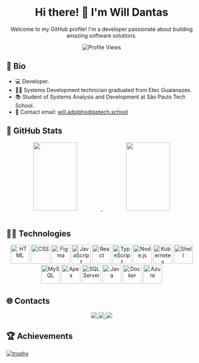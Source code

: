 <!-- Title -->
<h1 align="center">Hi there! 👋 I'm Will Dantas</h1>

<!-- Introduction -->
<p align="center">Welcome to my GitHub profile! I'm a developer passionate about building amazing software solutions.</p>

<!-- Profile Views Badge -->
<p align="center">
    <img src="https://komarev.com/ghpvc/?username=WillDantasJPG&color=blue&style=flat-square&label=Profile+Views" alt="Profile Views">
</p>

<!-- Bio -->
## 📝 Bio

- 💻 Developer.
- 👨‍🎓 Systems Development technician graduated from Etec Guaianazes.
- 📚 Student of Systems Analysis and Development at São Paulo Tech School.
- 📧 Contact email: will.adolpho@sptech.school

<!-- GitHub Stats -->
## 🚀 GitHub Stats

<div align="center">
  <a href="https://github.com/WillDantasJPG"> 
    <img height="180em" width="48%" src="https://github-readme-stats.vercel.app/api?username=WillDantasJPG&show_icons=true&theme=dark&include_all_commits=true&count_private=true"/>
  </a>
  <a href="https://github.com/WillDantasJPG">
    <img height="180em" width="48%" src="https://github-readme-stats.vercel.app/api/top-langs/?username=WillDantasJPG&layout=compact&langs_count=7&theme=dark"/>
  </a>
</div>

<br>

<!-- Technologies -->
## 👨‍💻 Technologies

<div align="center">
    <img height="50" src="https://user-images.githubusercontent.com/25181517/192158954-f88b5814-d510-4564-b285-dff7d6400dad.png" alt="HTML" title="HTML" />
    <img height="50" src="https://user-images.githubusercontent.com/25181517/183898674-75a4a1b1-f960-4ea9-abcb-637170a00a75.png" alt="CSS" title="CSS" />
    <img height="50" src="https://user-images.githubusercontent.com/25181517/189715289-df3ee512-6eca-463f-a0f4-c10d94a06b2f.png" alt="Figma" title="Figma" />
    <img height="50" src="https://user-images.githubusercontent.com/25181517/117447155-6a868a00-af3d-11eb-9cfe-245df15c9f3f.png" alt="JavaScript" title="JavaScript" />
    <img height="50" src="https://user-images.githubusercontent.com/25181517/183897015-94a058a6-b86e-4e42-a37f-bf92061753e5.png" alt="React" title="React" />
    <img height="50" src="https://user-images.githubusercontent.com/25181517/183890598-19a0ac2d-e88a-4005-a8df-1ee36782fde1.png" alt="TypeScript" title="TypeScript" />
    <img height="50" src="https://user-images.githubusercontent.com/25181517/183568594-85e280a7-0d7e-4d1a-9028-c8c2209e073c.png" alt="Node.js" title="Node.js" />
    <img height="50" src="https://img.icons8.com/color/48/000000/kubernetes.png" alt="Kubernetes" title="Kubernetes" />
    <img height="50" src="https://img.icons8.com/color/48/000000/console.png" alt="Shell" title="Shell" />
    <img height="50" src="https://user-images.githubusercontent.com/25181517/183896128-ec99105a-ec1a-4d85-b08b-1aa1620b2046.png" alt="MySQL" title="MySQL" />
    <img height="50" src="https://www.opencodez.com/wp-content/uploads/2018/04/Learning-Apex-Salesforce.png" alt="Apex" title="Apex" />
    <img height="50" src="https://img.icons8.com/color/96/000000/microsoft-sql-server.png" alt="SQL Server" title="SQL Server" />
    <img height="50" src="https://cdn.jsdelivr.net/gh/devicons/devicon/icons/java/java-original.svg" alt="Java" title="Java" />
    <img height="50" src="https://img.icons8.com/ios-filled/50/000000/docker.png" alt="Docker" title="Docker" />
    <img height="50" src="https://img.icons8.com/color/48/000000/azure-1.png" alt="Azure" title="Azure" />
</div>

<!-- Contacts -->
## 🌐 Contacts

<div align="center">
  <a href="https://www.linkedin.com/in/will-gustavo-dantas-adolpho-54532922b" target="_blank">
    <img src="https://img.shields.io/badge/LinkedIn-blue?logo=linkedin&logoColor=white&style=for-the-badge">
  </a>
  <a href="mailto:willgustavodantasadolpho@gmail.com" target="_blank">
    <img src="https://img.shields.io/badge/Gmail-D14836?style=for-the-badge&logo=gmail&logoColor=white">
  </a>
  <a href="https://www.instagram.com/dantass_jpg/?hl=pt-br" target="_blank">
    <img src="https://img.shields.io/badge/-Instagram-%23E4405F?style=for-the-badge&logo=instagram&logoColor=white" target="_blank">
  </a>
</div>

<!-- Achievements -->
## 🏆 Achievements 

[![trophy](https://github-profile-trophy.vercel.app/?username=WillDantasJPG&theme=tokyonight)](https://github.com/DantasWillJPG/github-profile-trophy)
